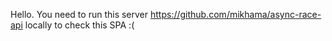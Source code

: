 Hello.
You need to run this server https://github.com/mikhama/async-race-api locally to check this SPA :(